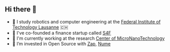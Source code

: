 ## Hi there 👋

- 🤖 I study robotics and computer engineering at the [Federal Institute of Technology Lausanne](https://epfl.ch) 🇨🇭
- 💼 I've co-founded a finance startup called [S4F](https://github.com/s4finance/)
- 🚧 I'm currently working at the research [Center of MicroNanoTechnology](https://cmi.epfl.ch)
- 🌱 I’m invested in Open Source with [Zap](https://github.com/l0uisgrange/zap), [Nume](https://github.com/l0uisgrange/nume)
